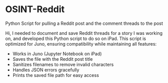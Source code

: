 # OSINT-Reddit
Python Script for pulling a Reddit post and the comment threads to the post

Hi, I needed to document and save Reddit threads for a story I was working on, and developed this Python script to do so on iPad.  This script is optimized for Juno, ensuring compatibility while maintaining all features:
- Works in Juno (Jupyter Notebook on iPad)
- Saves the file with the Reddit post title
- Sanitizes filenames to remove invalid characters
- Handles JSON errors gracefully
- Prints the saved file path for easy access

  
